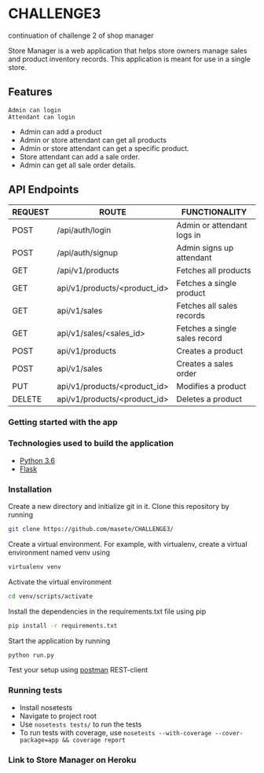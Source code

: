 # CHALLENGE3
continuation of challenge 2 of shop manager

Store Manager is a web application that helps store owners manage sales and product inventory records. This application is meant for use in a single store.

## Features
    Admin can login
    Attendant can login
-   Admin can add a product
-   Admin or store attendant can get all products
-   Admin or store attendant can get a specific product.
-   Store attendant can add a sale order.
-   Admin can get all sale order details.

## API Endpoints

| REQUEST | ROUTE                           | FUNCTIONALITY                 |
| ------- | ------------------------------- | ----------------------------- |
| POST    | /api/auth/login                 | Admin or attendant logs in    |
| POST    | /api/auth/signup                | Admin signs up attendant      |
| GET     | /api/v1/products                | Fetches all products          |
| GET     | api/v1/products/&lt;product_id> | Fetches a single product      |
| GET     | api/v1/sales                    | Fetches all sales records     |
| GET     | api/v1/sales/&lt;sales_id>      | Fetches a single sales record |
| POST    | api/v1/products                 | Creates a product             |
| POST    | api/v1/sales                    | Creates a sales order         |
| PUT     | api/v1/products/&lt;product_id> | Modifies a product            |
| DELETE  | api/v1/products/&lt;product_id> | Deletes a product             |

### Getting started with the app

### Technologies used to build the application

-   [Python 3.6](https://docs.python.org/3/)
-   [Flask](http://flask.pocoo.org/)

### Installation

Create a new directory and initialize git in it. Clone this repository by running

```sh
git clone https://github.com/masete/CHALLENGE3/
```

Create a virtual environment. For example, with virtualenv, create a virtual environment named venv using

```sh
virtualenv venv
```

Activate the virtual environment

```sh
cd venv/scripts/activate
```

Install the dependencies in the requirements.txt file using pip

```sh
pip install -r requirements.txt
```

Start the application by running

```sh
python run.py
```

Test your setup using [postman](www.getpostman.com) REST-client

### Running tests

-   Install nosetests
-   Navigate to project root
-   Use `nosetests tests/` to run the tests
-   To run tests with coverage, use `nosetests --with-coverage --cover-package=app && coverage report`

### Link to Store Manager on Heroku

### 

